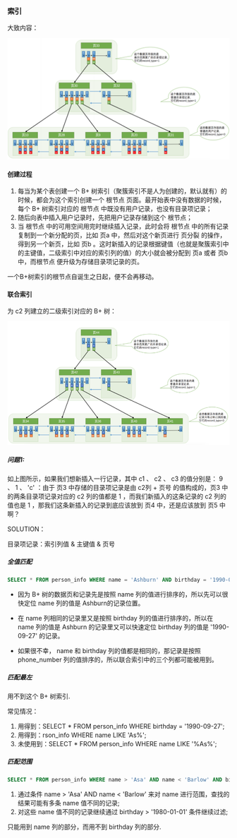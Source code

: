 ### 索引

大致内容：

![image-20230921203104952](./image-20230921203104952.png)

#### 创建过程

1. 每当为某个表创建一个 B+ 树索引（聚簇索引不是人为创建的，默认就有）的时候，都会为这个索引创建一个 根节点 页面。最开始表中没有数据的时候，每个 B+ 树索引对应的 根节点 中既没有用户记录，也没有目录项记录；
2. 随后向表中插入用户记录时，先把用户记录存储到这个 根节点；
3. 当 根节点 中的可用空间用完时继续插入记录，此时会将 根节点 中的所有记录复制到一个新分配的页，比如 页a 中，然后对这个新页进行 页分裂 的操作，得到另一个新页，比如 页b 。这时新插入的记录根据键值（也就是聚簇索引中的主键值，二级索引中对应的索引列的值）的大小就会被分配到 页a 或者 页b 中，而根节点 便升级为存储目录项记录的页。

一个B+树索引的根节点自诞生之日起，便不会再移动。

#### 联合索引

为 c2 列建立的二级索引对应的 B+ 树：

![image-20230921210844440](./image-20230921210844440.png)

##### 问题1:

如上图所示，如果我们想新插入一行记录，其中 c1 、 c2 、 c3 的值分别是： 9 、 1 、 'c' ：由于 页3 中存储的目录项记录是由 c2列 + 页号 的值构成的，页3 中的两条目录项记录对应的 c2 列的值都是 1 ，而我们新插入的这条记录的 c2 列的值也是 1 ，那我们这条新插入的记录到底应该放到 页4 中，还是应该放到 页5 中啊？

SOLUTION：

目录项记录：索引列值 & 主键值 & 页号



##### 全值匹配

```sql
SELECT * FROM person_info WHERE name = 'Ashburn' AND birthday = '1990-09-27' AND phone_number = '15123983239';
```

- 因为 B+ 树的数据页和记录先是按照 name 列的值进行排序的，所以先可以很快定位 name 列的值是 Ashburn的记录位置。

- 在 name 列相同的记录里又是按照 birthday 列的值进行排序的，所以在 name 列的值是 Ashburn 的记录里又可以快速定位 birthday 列的值是 '1990-09-27' 的记录。
- 如果很不幸， name 和 birthday 列的值都是相同的，那记录是按照 phone_number 列的值排序的，所以联合索引中的三个列都可能被用到。



##### 匹配最左

用不到这个 B+ 树索引.

常见情况：

1. 用得到：SELECT * FROM person_info WHERE birthday = '1990-09-27';
2. 用得到：rson_info WHERE name LIKE 'As%'; 
3. 未使用到：SELECT * FROM person_info WHERE name LIKE '%As%';



##### 匹配范围

```sql
SELECT * FROM person_info WHERE name > 'Asa' AND name < 'Barlow' AND birthday > '1980-01-01';
```

1. 通过条件 name > 'Asa' AND name < 'Barlow' 来对 name 进行范围，查找的结果可能有多条 name 值不同的记录;
2. 对这些 name 值不同的记录继续通过 birthday > '1980-01-01' 条件继续过滤;

只能用到 name 列的部分，而用不到 birthday 列的部分.




